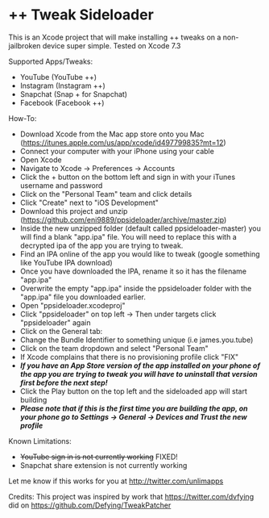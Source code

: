 # ++ Tweak Sideloader

This is an Xcode project that will make installing ++ tweaks on a non-jailbroken device super simple. Tested on Xcode 7.3

Supported Apps/Tweaks:
  - YouTube (YouTube ++)
  - Instagram (Instagram ++)
  - Snapchat (Snap + for Snapchat)
  - Facebook (Facebook ++)

How-To:
  - Download Xcode from the Mac app store onto you Mac (https://itunes.apple.com/us/app/xcode/id497799835?mt=12)
  - Connect your computer with your iPhone using your cable
  - Open Xcode
  - Navigate to Xcode -> Preferences -> Accounts
  - Click the + button on the bottom left and sign in with your iTunes username and password
  - Click on the "Personal Team" team and click details
  - Click "Create" next to "iOS Development"
  - Download this project and unzip (https://github.com/eni9889/ppsideloader/archive/master.zip)
  - Inside the new unzipped folder (default called ppsideloader-master) you will find a blank "app.ipa" file. You will need to replace this with a decrypted ipa of the app you are trying to tweak.
  - Find an IPA online of the app you would like to tweak (google something like YouTube IPA download)
  - Once you have downloaded the IPA, rename it so it has the filename "app.ipa"
  - Overwrite the empty "app.ipa" inside the ppsideloader folder with the "app.ipa" file you downloaded earlier.
  - Open "ppsideloader.xcodeproj"
  - Click "ppsideloader" on top left -> Then under targets click "ppsideloader" again
  - Click on the General tab:
  - Change the Bundle Identifier to something unique (i.e james.you.tube)
  - Click on the team dropdown and select "Personal Team"
  - If Xcode complains that there is no provisioning profile click "FIX"
  - ***If you have an App Store version of the app installed on your phone of the app you are trying to tweak you will have to uninstall that version first before the next step!***
  - Click the Play button on the top left and the sideloaded app will start building
  - ***Please note that if this is the first time you are building the app, on your phone go to Settings -> General -> Devices and Trust the new profile***

Known Limitations:
  - ~~YouTube sign in is not currently working~~ FIXED!
  - Snapchat share extension is not currently working

Let me know if this works for you at http://twitter.com/unlimapps

Credits:
  This project was inspired by work that https://twitter.com/dvfying did on https://github.com/Defying/TweakPatcher
